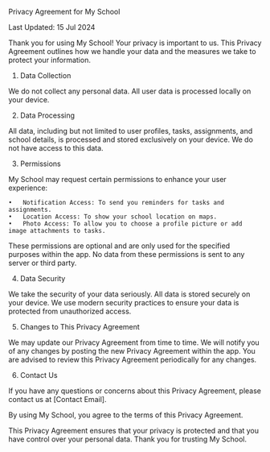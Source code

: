 Privacy Agreement for My School

Last Updated: 15 Jul 2024

Thank you for using My School! Your privacy is important to us. This Privacy Agreement outlines how we handle your data and the measures we take to protect your information.

1. Data Collection

We do not collect any personal data. All user data is processed locally on your device.

2. Data Processing

All data, including but not limited to user profiles, tasks, assignments, and school details, is processed and stored exclusively on your device. We do not have access to this data.

3. Permissions

My School may request certain permissions to enhance your user experience:

	•	Notification Access: To send you reminders for tasks and assignments.
	•	Location Access: To show your school location on maps.
	•	Photo Access: To allow you to choose a profile picture or add image attachments to tasks.

These permissions are optional and are only used for the specified purposes within the app. No data from these permissions is sent to any server or third party.

4. Data Security

We take the security of your data seriously. All data is stored securely on your device. We use modern security practices to ensure your data is protected from unauthorized access.

5. Changes to This Privacy Agreement

We may update our Privacy Agreement from time to time. We will notify you of any changes by posting the new Privacy Agreement within the app. You are advised to review this Privacy Agreement periodically for any changes.

6. Contact Us

If you have any questions or concerns about this Privacy Agreement, please contact us at [Contact Email].

By using My School, you agree to the terms of this Privacy Agreement.

This Privacy Agreement ensures that your privacy is protected and that you have control over your personal data. Thank you for trusting My School.

